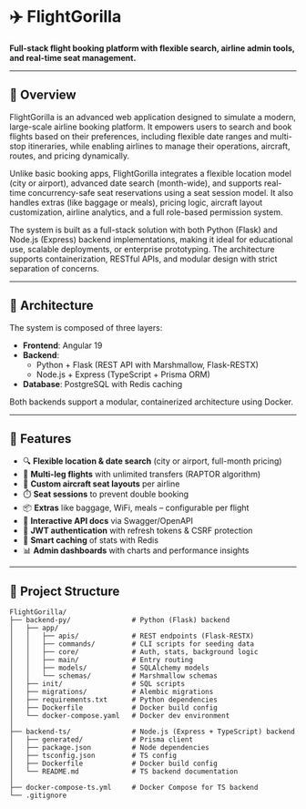 # ✈️ FlightGorilla

**Full-stack flight booking platform with flexible search, airline admin tools, and real-time seat management.**

---

## 🧭 Overview

FlightGorilla is an advanced web application designed to simulate a modern, large-scale airline booking platform. It empowers users to search and book flights based on their preferences, including flexible date ranges and multi-stop itineraries, while enabling airlines to manage their operations, aircraft, routes, and pricing dynamically.

Unlike basic booking apps, FlightGorilla integrates a flexible location model (city or airport), advanced date search (month-wide), and supports real-time concurrency-safe seat reservations using a seat session model. It also handles extras (like baggage or meals), pricing logic, aircraft layout customization, airline analytics, and a full role-based permission system.

The system is built as a full-stack solution with both Python (Flask) and Node.js (Express) backend implementations, making it ideal for educational use, scalable deployments, or enterprise prototyping. The architecture supports containerization, RESTful APIs, and modular design with strict separation of concerns.


---

## 🔧 Architecture

The system is composed of three layers:

- **Frontend**: Angular 19
- **Backend**:
  - Python + Flask (REST API with Marshmallow, Flask-RESTX)
  - Node.js + Express (TypeScript + Prisma ORM)
- **Database**: PostgreSQL with Redis caching

Both backends support a modular, containerized architecture using Docker.

---

## 🚀 Features

- 🔍 **Flexible location & date search** (city or airport, full-month pricing)
- 🛫 **Multi-leg flights** with unlimited transfers (RAPTOR algorithm)
- 💺 **Custom aircraft seat layouts** per airline
- ⏱️ **Seat sessions** to prevent double booking
- 📦 **Extras** like baggage, WiFi, meals – configurable per flight
- 🧾 **Interactive API docs** via Swagger/OpenAPI
- 🔐 **JWT authentication** with refresh tokens & CSRF protection
- 🧠 **Smart caching** of stats with Redis
- 📊 **Admin dashboards** with charts and performance insights

---

## 📁 Project Structure

```plaintext
FlightGorilla/
├── backend-py/               # Python (Flask) backend
│   ├── app/
│   │   ├── apis/             # REST endpoints (Flask-RESTX)
│   │   ├── commands/         # CLI scripts for seeding data
│   │   ├── core/             # Auth, stats, background logic
│   │   ├── main/             # Entry routing
│   │   ├── models/           # SQLAlchemy models
│   │   └── schemas/          # Marshmallow schemas
│   ├── init/                 # SQL scripts
│   ├── migrations/           # Alembic migrations
│   ├── requirements.txt      # Python dependencies
│   ├── Dockerfile            # Docker build config
│   └── docker-compose.yaml   # Docker dev environment
│
├── backend-ts/               # Node.js (Express + TypeScript) backend
│   ├── generated/            # Prisma client
│   ├── package.json          # Node dependencies
│   ├── tsconfig.json         # TS config
│   ├── Dockerfile            # Docker build config
│   └── README.md             # TS backend documentation
│
├── docker-compose-ts.yml     # Docker Compose for TS backend
└── .gitignore
